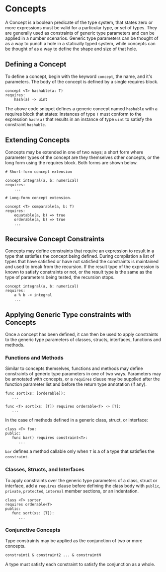 # Concepts

A Concept is a boolean predicate of the type system, that states zero or more expressions must be valid for a particular type, or set of types. They are generally used as constraints of generic type parameters and can be applied in a number scenarios. Generic type parameters can be thought of as a way to punch a hole in a statically typed system, while concepts can be thought of as a way to define the shape and size of that hole.

## Defining a Concept

To define a concept, begin with the keyword `concept`, the name, and it's parameters. The body of the concept is defined by a single requires block.

```rush
concept <T> hashable(a: T)
requires:
	hash(a) -> uint
```

The above code snippet defines a generic concept named `hashable` with a requires block that states: Instances of type `T` must conform to the expression `hash(a)` that results in an instance of type `uint` to satisfy the constraint `hashable`.

## Extending Concepts

Concepts may be extended in one of two ways; a short form where parameter types of the concept are they themselves other concepts, or the long form using the requires block. Both forms are shown below.

```rush
# Short-form concept extension

concept integral(a, b: numerical)
requires:
	...
```

```rush
# Long-form concept extension.

concept <T> comparable(a, b: T)
requires:
	equatable(a, b) => true
	orderable(a, b) => true
	...
```

## Recursive Concept Constraints

Concepts may define constraints that require an expression to result in a type that satisfies the concept being defined.
During compilation a list of types that have satisfied or have not satisfied the constraints is maintained and used to break from the recursion. If the result type of the expression is known to satisfy constraints or not, or the result type is the same as the type of parameters being tested, the recursion stops.

```rush
concept integral(a, b: numerical)
requires:
	a % b -> integral
	...
```

## Applying Generic Type constraints with Concepts

Once a concept has been defined, it can then be used to apply constraints to the generic type parameters of classes, structs, interfaces, functions and methods.

### Functions and Methods

Similar to concepts themselves, functions and methods may define constraints of generic type parameters in one of two ways.
Parameters may be annotated with concepts, or a `requires` clause may be supplied after the function parameter list and before the return type annotation (if any).

```rush
func sort(xs: [orderable]):
   ...
```

```rush
func <T> sort(xs: [T]) requires orderable<T> -> [T]:
   ...
```

In the case of methods defined in a generic class, struct, or interface:

```rush
class <T> foo:
public:
   func bar() requires constraint<T>:
      ...
```

`bar` defines a method callable only when `T` is a of a type that satisfies the `constraint`.


### Classes, Structs, and Interfaces

To apply constraints over the generic type parameters of a class, struct or interface, add a `requires` clause before defining the class body with `public`, `private`, `protected`, `internal` member sections, or an indentation.

```rush
class <T> sorter
requires orderable<T>
public:
   func sort(xs: [T]):
      ...
```

### Conjunctive Concepts

Type constraints may be applied as the conjunction of two or more concepts.

```rush
constraint1 & constraint2 ... & constraintN
```

A type must satisfy each constraint to satisfy the conjunction as a whole.
